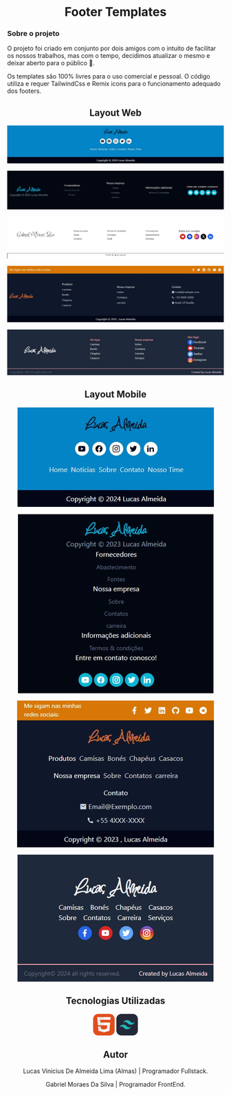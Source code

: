 <h1 align='center'>Footer Templates</h1>

### Sobre o projeto

O projeto foi criado em conjunto por dois amigos com o intuito de facilitar os nossos trabalhos, mas com o tempo, decidimos atualizar o mesmo e deixar aberto para o público  🎉.

Os templates são 100% livres para o uso comercial e pessoal.
O código utiliza e requer TailwindCss e Remix icons para o funcionamento adequado dos footers.

<h2 align='center'>Layout Web</h2>

<p align="center"><img src="https://github.com/LucaAlmeidaDev/Assets/blob/Main/Assets/WhatsApp%20Image%202024-01-05%20at%2014.03.25.jpeg"/></p>
<p align="center"><img src="https://github.com/LucaAlmeidaDev/Assets/blob/Main/Assets/WhatsApp%20Image%202024-01-05%20at%2014.04.26.jpeg"/></p>
<p align="center"><img src="https://github.com/LucaAlmeidaDev/Assets/blob/Main/Assets/WhatsApp%20Image%202024-01-10%20at%2016.18.07.jpeg"/></p>
<p align="center"><img src="https://github.com/LucaAlmeidaDev/Assets/blob/Main/Assets/WhatsApp%20Image%202024-01-05%20at%2015.47.37.jpeg"/></p>
<p align="center"><img src="https://github.com/LucaAlmeidaDev/Assets/blob/Main/Assets/WhatsApp%20Image%202024-01-11%20at%2015.14.42.jpeg"/></p>


<h2 align='center'>Layout Mobile</h2>
<p align="center"><img src="https://github.com/LucaAlmeidaDev/Assets/blob/Main/Assets/WhatsApp%20Image%202024-01-05%20at%2014.03.56.jpeg"/></p>
<p align="center"><img src="https://github.com/LucaAlmeidaDev/Assets/blob/Main/Assets/WhatsApp%20Image%202024-01-05%20at%2014.04.50.jpeg"/></p>
<p align="center"><img src="https://github.com/LucaAlmeidaDev/Assets/blob/Main/Assets/WhatsApp%20Image%202024-01-05%20at%2015.48.05.jpeg"/></p>
<p align="center"><img src="https://github.com/LucaAlmeidaDev/Assets/blob/Main/Assets/WhatsApp%20Image%202024-01-11%20at%2015.15.04.jpeg"/></p>



<h2 align='center'>Tecnologias Utilizadas</h2>
<div align='center'>
  <img width="50px" height="50px" src="https://github.com/tandpfun/skill-icons/blob/main/icons/HTML.svg"/>
  <img width="50px" height="50px" src="https://github.com/tandpfun/skill-icons/blob/main/icons/TailwindCSS-Dark.svg"/>
</div>

<h2 align='center'>Autor</h2>
<p align='center'>Lucas Vinicius De Almeida Lima (Almas) | Programador Fullstack.</p>
<p align='center'>Gabriel Moraes Da Silva | Programador FrontEnd.</p>




